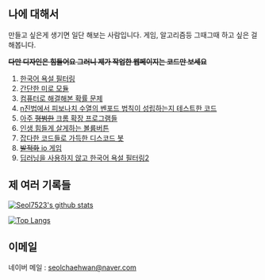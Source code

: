 ## 나에 대해서

만들고 싶은게 생기면 일단 해보는 사람입니다.
게임, 알고리즘등 그때그때 하고 싶은 걸 해봅니다.

~~**다만 디자인은 힘들어요 그러니 제가 작업한 웹페이지는 코드만 보세요**~~

1. [한국어 욕설 필터링](https://github.com/Seol7523/KoreanWordDetection)
2. [간단한 미로 모듈](https://github.com/Seol7523/SimpleMaze)
3. [컴퓨터로 해결해본 확률 문제](https://github.com/Seol7523/ProbabilityProblem1)
4. [n진법에서 피보나치 수열의 벤포드 법칙이 성립하는지 테스트한 코드](https://github.com/Seol7523/FibonacciBenfordLawCheck)
5. [아주 ~~평범한~~ 크롬 확장 프로그램들](https://github.com/seolmango/UnusualChromeExtension)
6. [인생 힘들게 살게하는 볼륨버튼](https://github.com/seolmango/hardmodelife/tree/main/physicsVolume)
7. [잡다한 코드들로 가득한 디스코드 봇](https://github.com/seolmango/JJAPDABOT)
8. [~~발적화~~ io 게임](https://github.com/seolmango/switchio)
9. [딥러닝을 사용하지 않고 한국어 욕설 필터링2](https://github.com/seolmango/badwordDetection2)

## 제 여러 기록들
[![Seol7523's github stats](https://github-readme-stats.vercel.app/api?username=seolmango&show_icons=true&theme=dracula)](https://github.com/seolmango)

[![Top Langs](https://github-readme-stats.vercel.app/api/top-langs/?username=seolmango&layout=compact&theme=dracula)](https://github.com/seolmango)

## 이메일

네이버 메일 : <seolchaehwan@naver.com>

